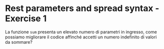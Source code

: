 # Rest parameters and spread syntax - Exercise 1
La funzione `sum` presenta un elevato numero di parametri in ingresso, come possiamo migliorare il codice affinché accetti un numero indefinito di valori da sommare?